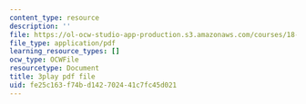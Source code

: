 ```yaml
---
content_type: resource
description: ''
file: https://ol-ocw-studio-app-production.s3.amazonaws.com/courses/18-03sc-differential-equations-fall-2011/fe25c163f74bd142702441c7fc45d021_kRR9EVzr4lc.pdf
file_type: application/pdf
learning_resource_types: []
ocw_type: OCWFile
resourcetype: Document
title: 3play pdf file
uid: fe25c163-f74b-d142-7024-41c7fc45d021
---
```

